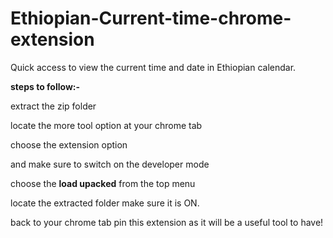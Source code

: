 # Ethiopian-Current-time-chrome-extension
Quick access to view the current time and date in Ethiopian calendar.

**steps to follow:-**

extract the zip folder

locate the more tool option at your chrome tab

choose the extension option

and make sure to switch on the developer mode

choose the **load upacked** from the top menu

locate the extracted folder make sure it is ON.

back to your chrome tab pin this extension as it will be a useful tool to have!
